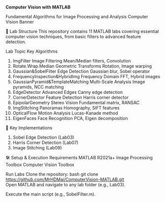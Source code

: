 **Computer Vision with MATLAB**

Fundamental Algorithms for Image Processing and Analysis
Computer Vision Banner

📂 Lab Structure
This repository contains 11 MATLAB labs covering essential computer vision techniques, from basic filters to advanced feature detection.

Lab	Topic	Key Algorithms
01. ImgFilter	Image Filtering	Mean/Median filters, Convolution
02. Rotate.Wrap.Median	Geometric Transforms	Rotation, Image warping
03. Gaussian&SobelFilter	Edge Detection	Gaussian blur, Sobel operator
04. FrequencyInspection&HybridImg	Frequency Domain	FFT, Hybrid images
05. GaussianPyramid&TemplateMatching	Multi-Scale Analysis	Image pyramids, NCC matching
06. EdgeDetector	Advanced Edges	Canny edge detection
07. CornerDetector	Feature Detection	Harris corner detector
08. EpipolarGeometry	Stereo Vision	Fundamental matrix, RANSAC
09. ImgStitching	Panoramas	Homography, SIFT features
10. OpticalFlow	Motion Analysis	Lucas-Kanade method
11. EigenFaces	Face Recognition	PCA, Eigen decomposition

🚀 Key Implementations
1. Sobel Edge Detection (Lab03)
2. Harris Corner Detection (Lab07)
3. Image Stitching (Lab09)

🛠 Setup & Execution
Requirements
MATLAB R2021a+
Image Processing Toolbox
Computer Vision Toolbox

Run Labs
Clone the repository:
bash
git clone https://github.com/MrHDMai/ComputerVision-MATLAB.git  
Open MATLAB and navigate to any lab folder (e.g., Lab03).

Execute the main script (e.g., SobelFilter.m).
